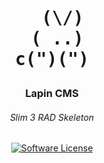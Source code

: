 <h1 align="center">
<pre>
  (\/)
 ( ..)
c(")(")
</pre>
</h1>

<h3 align="center">Lapin CMS</h3>
<h6 align="center">Slim 3 RAD Skeleton</h6>

<div align="center">

  [![Software License](https://img.shields.io/badge/license-MIT-brightgreen.svg)](LICENSE.md)

</div>